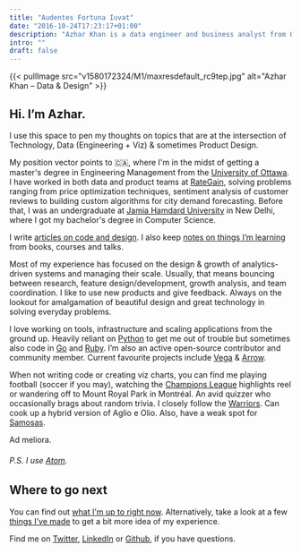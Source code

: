 ```yaml
---
title: "Audentes Fortuna Iuvat"
date: "2016-10-24T17:23:17+01:00"
description: "Azhar Khan is a data engineer and business analyst from Ottawa, ON. Read technical articles and notes on design and code."
intro: ""
draft: false
---
```


{{< pullImage src="v1580172324/M1/maxresdefault_rc9tep.jpg" alt="Azhar Khan – Data & Design" >}}


## Hi. I’m Azhar.

I use this space to pen my thoughts on topics that are at the intersection of Technology, Data (Engineering + Viz) & sometimes Product Design.

My position vector points to 🇨🇦, where I'm in the midst of getting a master's degree in Engineering Management from the [University of Ottawa](https://www.uottawa.ca/en). I have worked in both data and product teams at [RateGain](https://rategain.com), solving problems ranging from price optimization techniques, sentiment analysis of customer reviews to building custom algorithms for city demand forecasting. Before that, I was an undergraduate at [Jamia Hamdard University](https://en.wikipedia.org/wiki/Jamia_Hamdard) in New Delhi, where I got my bachelor's degree in Computer Science.

I write [articles on code and design](/articles/). I also keep [notes on things I’m learning](/notes/) from books, courses and talks.

Most of my experience has focused on the design & growth of analytics-driven systems and managing their scale. Usually, that means bouncing between research, feature design/development, growth analysis, and team coordination. I like to use new products and give feedback. Always on the lookout for amalgamation of beautiful design and great technology in solving everyday problems.

I love working on tools, infrastructure and scaling applications from the ground up. Heavily reliant on [Python](https://www.python.org) to get me out of trouble but sometimes also code in [Go](https://golang.org) and [Ruby](https://www.ruby-lang.org). I’m also an active open-source contributor and community member. Current favourite projects include [Vega](https://vega.github.io/vega) & [Arrow](https://arrow.apache.org).

When not writing code or creating viz charts, you can find me playing football (soccer if you may), watching the [Champions League](https://www.uefa.com) highlights reel or wandering off to Mount Royal Park in Montréal. An avid quizzer who occasionally brags about random trivia. I closely follow the [Warriors](https://en.wikipedia.org/wiki/Golden_State_Warriors). Can cook up a hybrid version of Aglio e Olio. Also, have a weak spot for [Samosas](https://en.wikipedia.org/wiki/Samosa). 

Ad meliora.

###### P.S. I use [Atom](https://atom.io).

## Where to go next

You can find out [what I'm up to right now](/now/). Alternatively, take a look at a few [things I’ve made](/things/) to get a bit more idea of my experience.

Find me on [Twitter](https://twitter.com/AzharCan), [LinkedIn](https://www.linkedin.com/in/azhar93/) or [Github](https://github.com/XOR97), if you have questions.